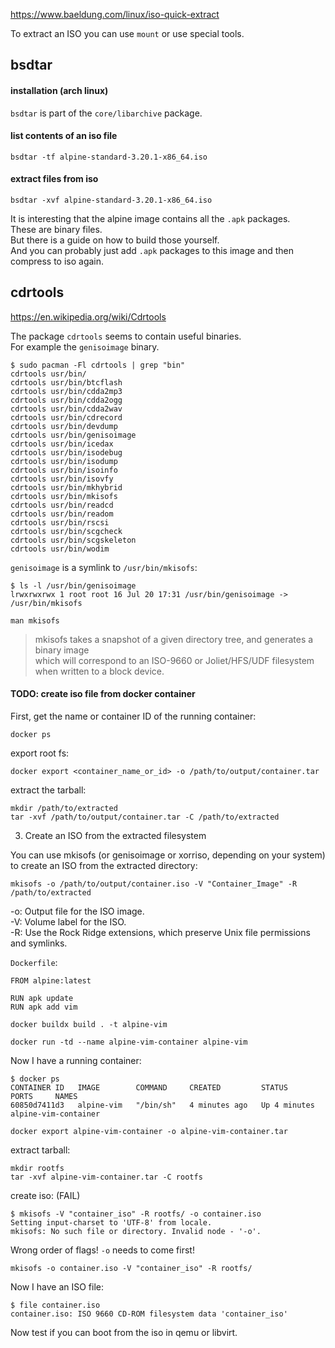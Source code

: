 https://www.baeldung.com/linux/iso-quick-extract

To extract an ISO you can use `mount` or use special tools.

## bsdtar

#### installation (arch linux)

`bsdtar` is part of the `core/libarchive` package.

#### list contents of an iso file

```
bsdtar -tf alpine-standard-3.20.1-x86_64.iso
```

#### extract files from iso

```
bsdtar -xvf alpine-standard-3.20.1-x86_64.iso
```

It is interesting that the alpine image contains all the `.apk` packages.\
These are binary files.\
But there is a guide on how to build those yourself.\
And you can probably just add `.apk` packages to this image and then compress to iso again.

## cdrtools

https://en.wikipedia.org/wiki/Cdrtools

The package `cdrtools` seems to contain useful binaries.\
For example the `genisoimage` binary.

```
$ sudo pacman -Fl cdrtools | grep "bin"
cdrtools usr/bin/
cdrtools usr/bin/btcflash
cdrtools usr/bin/cdda2mp3
cdrtools usr/bin/cdda2ogg
cdrtools usr/bin/cdda2wav
cdrtools usr/bin/cdrecord
cdrtools usr/bin/devdump
cdrtools usr/bin/genisoimage
cdrtools usr/bin/icedax
cdrtools usr/bin/isodebug
cdrtools usr/bin/isodump
cdrtools usr/bin/isoinfo
cdrtools usr/bin/isovfy
cdrtools usr/bin/mkhybrid
cdrtools usr/bin/mkisofs
cdrtools usr/bin/readcd
cdrtools usr/bin/readom
cdrtools usr/bin/rscsi
cdrtools usr/bin/scgcheck
cdrtools usr/bin/scgskeleton
cdrtools usr/bin/wodim
```

`genisoimage` is a symlink to `/usr/bin/mkisofs`:
```
$ ls -l /usr/bin/genisoimage
lrwxrwxrwx 1 root root 16 Jul 20 17:31 /usr/bin/genisoimage -> /usr/bin/mkisofs
```

```
man mkisofs
```

> mkisofs takes a snapshot of a given directory tree, and generates a binary image \
which will correspond to an ISO-9660 or Joliet/HFS/UDF filesystem when written to a block device.

#### TODO: create iso file from docker container

First, get the name or container ID of the running container:
```
docker ps
```

export root fs:
```
docker export <container_name_or_id> -o /path/to/output/container.tar
```

extract the tarball:
```
mkdir /path/to/extracted
tar -xvf /path/to/output/container.tar -C /path/to/extracted
```

3. Create an ISO from the extracted filesystem

You can use mkisofs (or genisoimage or xorriso, depending on your system) to create an ISO from the extracted directory:
```
mkisofs -o /path/to/output/container.iso -V "Container_Image" -R /path/to/extracted
```

-o: Output file for the ISO image.\
-V: Volume label for the ISO.\
-R: Use the Rock Ridge extensions, which preserve Unix file permissions and symlinks.


`Dockerfile`:
```
FROM alpine:latest

RUN apk update
RUN apk add vim
```

```
docker buildx build . -t alpine-vim
```

```
docker run -td --name alpine-vim-container alpine-vim
```

Now I have a running container:
```
$ docker ps
CONTAINER ID   IMAGE        COMMAND     CREATED         STATUS         PORTS     NAMES
60850d7411d3   alpine-vim   "/bin/sh"   4 minutes ago   Up 4 minutes             alpine-vim-container
```

```
docker export alpine-vim-container -o alpine-vim-container.tar
```

extract tarball:
```
mkdir rootfs
tar -xvf alpine-vim-container.tar -C rootfs
```

create iso: (FAIL)
```
$ mkisofs -V "container_iso" -R rootfs/ -o container.iso
Setting input-charset to 'UTF-8' from locale.
mkisofs: No such file or directory. Invalid node - '-o'.
```

Wrong order of flags! `-o` needs to come first!

```
mkisofs -o container.iso -V "container_iso" -R rootfs/
```

Now I have an ISO file:
```
$ file container.iso
container.iso: ISO 9660 CD-ROM filesystem data 'container_iso'
```

Now test if you can boot from the iso in qemu or libvirt.
